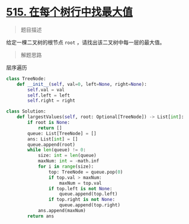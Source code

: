 # [515. 在每个树行中找最大值](https://leetcode.cn/problems/find-largest-value-in-each-tree-row/)

> 题目描述

给定一棵二叉树的根节点 `root` ，请找出该二叉树中每一层的最大值。

> 解题思路

层序遍历

```python
class TreeNode:
    def __init__(self, val=0, left=None, right=None):
        self.val = val
        self.left = left
        self.right = right

class Solution:
    def largestValues(self, root: Optional[TreeNode]) -> List[int]:
        if root is None:
            return []
        queue: List[TreeNode] = []
        ans: List[int] = []
        queue.append(root)
        while len(queue) != 0:
            size: int = len(queue)
            maxNum: int = -math.inf
            for i in range(size):
                top: TreeNode = queue.pop(0)
                if top.val > maxNum:
                    maxNum = top.val
                if top.left is not None:
                    queue.append(top.left)
                if top.right is not None:
                    queue.append(top.right)
            ans.append(maxNum)
        return ans
```

